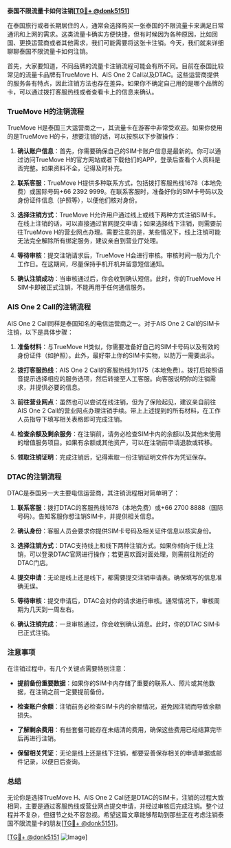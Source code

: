 **泰国不限流量卡如何注销[[TG💪+ @donk5151](https://t.me/s/donk5151)]**

在泰国旅行或者长期居住的人，通常会选择购买一张泰国的不限流量卡来满足日常通讯和上网的需求。这类流量卡确实方便快捷，但有时候因为各种原因，比如回国、更换运营商或者其他需求，我们可能需要将这张卡注销。今天，我们就来详细聊聊泰国不限流量卡如何注销。

首先，大家要知道，不同品牌的流量卡注销流程可能会有所不同。目前在泰国比较常见的流量卡品牌有TrueMove H、AIS One 2 Call以及DTAC。这些运营商提供的服务各有特点，因此注销方法也存在差异。如果你不确定自己用的是哪个品牌的卡，可以通过拨打客服热线或者查看卡上的信息来确认。

### TrueMove H的注销流程

TrueMove H是泰国三大运营商之一，其流量卡在游客中非常受欢迎。如果你使用的是TrueMove H的卡，想要注销的话，可以按照以下步骤操作：

1. **确认账户信息**：首先，你需要确保自己的SIM卡账户信息是最新的。你可以通过访问TrueMove H的官方网站或者下载他们的APP，登录后查看个人资料是否完整。如果资料不全，记得及时补充。

2. **联系客服**：TrueMove H提供多种联系方式，包括拨打客服热线1678（本地免费）或国际号码+66 2392 9999。在联系客服时，准备好你的SIM卡号码以及身份证件信息（护照等），以便他们核对身份。

3. **选择注销方式**：TrueMove H允许用户通过线上或线下两种方式注销SIM卡。在线上注销的话，可以直接通过官网提交申请；如果选择线下注销，则需要前往TrueMove H的营业网点办理。需要注意的是，某些情况下，线上注销可能无法完全解除所有绑定服务，建议亲自到营业厅处理。

4. **等待审核**：提交注销请求后，TrueMove H会进行审核。审核时间一般为几个工作日。在这期间，尽量保持手机开机并留意短信通知。

5. **确认注销成功**：当审核通过后，你会收到确认短信。此时，你的TrueMove H SIM卡即被正式注销，不能再用于任何通信服务。

### AIS One 2 Call的注销流程

AIS One 2 Call同样是泰国知名的电信运营商之一。对于AIS One 2 Call的SIM卡注销，以下是具体步骤：

1. **准备材料**：与TrueMove H类似，你需要准备好自己的SIM卡号码以及有效的身份证件（如护照）。此外，最好带上你的SIM卡实物，以防万一需要出示。

2. **拨打客服热线**：AIS One 2 Call的客服热线为1175（本地免费）。拨打后按照语音提示选择相应的服务选项，然后转接至人工客服。向客服说明你的注销需求，并提供必要的信息。

3. **前往营业网点**：虽然也可以尝试在线注销，但为了保险起见，建议亲自前往AIS One 2 Call的营业网点办理注销手续。带上上述提到的所有材料，在工作人员指导下填写相关表格即可完成注销。

4. **检查余额及剩余服务**：在注销前，请务必检查SIM卡内的余额以及其他未使用的增值服务项目。如果有余额或其他资产，可以在注销前申请退款或转移。

5. **领取注销证明**：完成注销后，记得索取一份注销证明文件作为凭证保存。

### DTAC的注销流程

DTAC是泰国另一大主要电信运营商，其注销流程相对简单明了：

1. **联系客服**：拨打DTAC的客服热线1678（本地免费）或+66 2700 8888（国际号码）。告知客服你想注销SIM卡，并提供相关信息。

2. **确认身份**：客服人员会要求你提供SIM卡号码及相关证件信息以核实身份。

3. **选择注销方式**：DTAC支持线上和线下两种注销方式。如果你倾向于线上注销，可以登录DTAC官网进行操作；若更喜欢面对面处理，则需前往附近的DTAC门店。

4. **提交申请**：无论是线上还是线下，都需要提交注销申请表。确保填写的信息准确无误。

5. **等待审核**：提交申请后，DTAC会对你的请求进行审核。通常情况下，审核周期为几天到一周左右。

6. **确认注销完成**：一旦审核通过，你会收到确认消息。此时，你的DTAC SIM卡已正式注销。

### 注意事项

在注销过程中，有几个关键点需要特别注意：

- **提前备份重要数据**：如果你的SIM卡内存储了重要的联系人、照片或其他数据，在注销之前一定要提前备份。
  
- **检查账户余额**：注销前务必检查SIM卡内的余额情况，避免因注销而导致余额损失。

- **了解剩余费用**：有些套餐可能存在未结清的费用，确保这些费用已经结算完毕后再进行注销。

- **保留相关凭证**：无论是线上还是线下注销，都要妥善保存相关的申请单据或邮件记录，以便日后查询。

### 总结

无论你是选择TrueMove H、AIS One 2 Call还是DTAC的SIM卡，注销的过程大致相同，主要是通过客服热线或营业网点提交申请，并经过审核后完成注销。整个过程并不复杂，但细节之处不容忽视。希望这篇文章能够帮助到那些正在考虑注销泰国不限流量卡的朋友[[TG💪+ @donk5151](https://t.me/s/donk5151)]。

[[TG💪+ @donk5151](https://t.me/s/donk5151) ![Image](https://i.postimg.cc/rwNCRYN7/Snipaste-2025-04-30-17-27-05.png)]